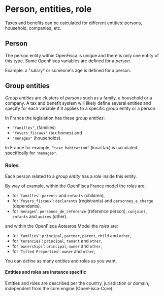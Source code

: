 # Person, entities, role

Taxes and benefits can be calculated for different entities: persons, household, companies, etc.

## Person

The person entity within OpenFisca is unique and there is only one entity of this type. Some OpenFisca variables are defined for a _person_. 

Example: a "salary" or someone's age is defined for a person.

## Group entities

_Group entities_ are clusters of _persons_ such as a family, a household or a company.
A tax and benefit system will likely define several entities and specify for each variable if it applies to a specific group entity or a person.

In France the legislation has these _group entities_:

- `"familles"`,  (families)
- `"foyers_fiscaux"` (tax homes) and
- `"menages"` (households).

In France for example, `"taxe_habitation"` (local tax) is calculated specifically for `"menages"`.

### Roles

Each person related to a _group entity_ has a _role_ inside this entity.

By way of example, within the OpenFisca France model the _roles_ are:

- for '```familles```': ```parents``` and ```enfants``` (children),
- for '```foyers_fiscaux```': ```declarants``` (registrants) and ```personnes_a_charge``` (dependants),
- for '```menages```': ```personne_de_reference``` (reference person), ```conjoint```, ```enfants``` and ```autres``` (other).

and within the OpenFisca Aotearoa Model the _roles_ are:

- for '```families```': ```principal```, ```partner```, ```parent```, ```child``` and ```other```,
- for '```tenancies```': ```principal```, ```tenant``` and ```other```,
- for '```ownerships```': ```principal```, ```owner``` and ```other```,
- for '```Titled Properties```': ```owner``` and ```other```,

You can define as many entities and roles as you want.

#### Entities and roles are instance specific

Entities and roles are described per the country, jurisdiction or domain, independent from the core engine (OpenFisca-Core).

